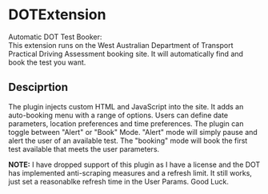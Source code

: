 # DOTExtension
Automatic DOT Test Booker: </br>
This extension runs on the West Australian Department of Transport Practical Driving Assessment booking site. It will automatically find and book the test you want. 
## Desciprtion
The plugin injects custom HTML and JavaScript into the site. It adds an auto-booking menu with a range of options. Users can define date parameters, location preferences and time preferences. 
The plugin can toggle between "Alert" or "Book" Mode. "Alert" mode will simply pause and alert the user of an available test. The "booking" mode will book the first test available that meets the user parameters. 

**NOTE:** I have dropped support of this plugin as I have a license and the DOT has implemented anti-scraping measures and a refresh limit. It still works, just set a reasonablke refresh time in the User Params. Good Luck.
